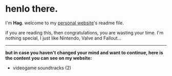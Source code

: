 # henlo there.

I'm **Hag**. welcome to my [personal website](https://hagretek.github.io/)'s readme file.

if you are reading this, then congratulations, you are wasting your time. I'm nothing special, I just like Nintendo, Valve and Fallout...

---

**but in case you haven't changed your mind and want to continue, here is the content you can see on my website:**
- videogame soundtracks (2)
